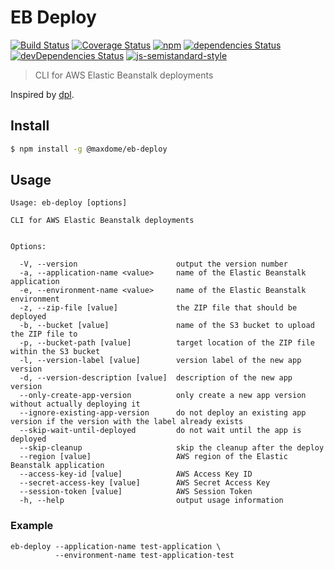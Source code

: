 # EB Deploy

[![Build Status](https://travis-ci.org/maxdome/eb-deploy.svg?branch=develop)](https://travis-ci.org/maxdome/eb-deploy)
[![Coverage Status](https://coveralls.io/repos/github/maxdome/eb-deploy/badge.svg?branch=develop)](https://coveralls.io/github/maxdome/eb-deploy?branch=develop)
[![npm](https://img.shields.io/npm/v/@maxdome/eb-deploy.svg)](https://www.npmjs.com/package/@maxdome/eb-deploy)
[![dependencies Status](https://david-dm.org/maxdome/eb-deploy/status.svg)](https://david-dm.org/maxdome/eb-deploy)
[![devDependencies Status](https://david-dm.org/maxdome/eb-deploy/dev-status.svg)](https://david-dm.org/maxdome/eb-deploy?type=dev)
[![js-semistandard-style](https://img.shields.io/badge/code%20style-semistandard-brightgreen.svg)](https://github.com/Flet/semistandard)


> CLI for AWS Elastic Beanstalk deployments
 
Inspired by [dpl](https://github.com/travis-ci/dpl).

## Install

```sh
$ npm install -g @maxdome/eb-deploy
```

## Usage

```
Usage: eb-deploy [options]

CLI for AWS Elastic Beanstalk deployments


Options:

  -V, --version                      output the version number
  -a, --application-name <value>     name of the Elastic Beanstalk application
  -e, --environment-name <value>     name of the Elastic Beanstalk environment
  -z, --zip-file [value]             the ZIP file that should be deployed
  -b, --bucket [value]               name of the S3 bucket to upload the ZIP file to
  -p, --bucket-path [value]          target location of the ZIP file within the S3 bucket
  -l, --version-label [value]        version label of the new app version
  -d, --version-description [value]  description of the new app version
  --only-create-app-version          only create a new app version without actually deploying it
  --ignore-existing-app-version      do not deploy an existing app version if the version with the label already exists
  --skip-wait-until-deployed         do not wait until the app is deployed
  --skip-cleanup                     skip the cleanup after the deploy
  --region [value]                   AWS region of the Elastic Beanstalk application
  --access-key-id [value]            AWS Access Key ID
  --secret-access-key [value]        AWS Secret Access Key
  --session-token [value]            AWS Session Token
  -h, --help                         output usage information
```

### Example

```
eb-deploy --application-name test-application \
          --environment-name test-application-test
```
